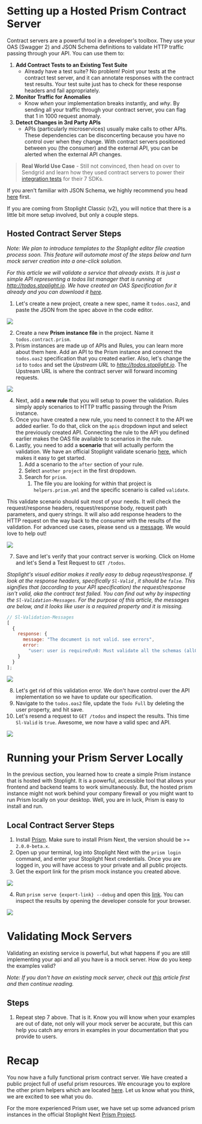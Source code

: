 # Setting up a Hosted Prism Contract Server

Contract servers are a powerful tool in a developer's toolbox. They use your OAS (Swagger 2) and JSON Schema definitions to validate HTTP traffic passing through your API. You can use them to:

1. **Add Contract Tests to an Existing Test Suite**
    - Already have a test suite? No problem! Point your tests at the contract test server, and it can annotate responses with the contract test results. Your test suite just has to check for these response headers and fail appropriately.
2. **Monitor Traffic for Anomalies** 
    - Know _when_ your implementation breaks instantly, and _why_. By sending all your traffic through your contract server, you can flag that 1 in 1000 request anomaly.
3. **Detect Changes in 3rd Party APIs** 
    - APIs (particularly microservices) usually make calls to other APIs. These dependencies can be disconcerting because you have no control over when they change. With contract servers positioned between you (the consumer) and the external API, you can be alerted when the external API changes.

> **Real World Use Case** - Still not convinced, then head on over to Sendgrid and learn how they used contract servers to power their [integration tests](https://sendgrid.com/blog/stoplight-io-to-test-api-endpoints) for their 7 SDKs.

If you aren't familiar with JSON Schema, we highly recommend you head [here](https://spacetelescope.github.io/understanding-json-schema/) first.

If you are coming from Stoplight Classic (v2), you will notice that there is a little bit more setup involved, but  only a couple steps.

## Hosted Contract Server Steps

_Note: We plan to introduce templates to the Stoplight editor file creation process soon. This feature will automate most of the steps below and turn mock server creation into a one-click solution._

_For this article we will validate a service that already exists. It is just a simple API representing a todos list manager that is running at http://todos.stoplight.io. We have created an OAS Specification for it already and you can download it [here](https://exporter.stoplight.io/3351/master/todos.oas2.yml)._

1. Let's create a new project, create a new spec, name it `todos.oas2`, and paste the JSON from the spec above in the code editor.

![](../../assets/gifs/validation-todos-contract-guide.gif)

2. Create a new **Prism instance file** in the project. Name it `todos.contract.prism`.
3. Prism instances are made up of APIs and Rules, you can learn more about them here. Add an API to the Prism instance and connect the `todos.oas2` specification that you created earlier. Also, let's change the `id` to `todos` and set the _Upstream URL_ to _http://todos.stoplight.io_. The Upstream URL is where the contract server will forward incoming requests.

![](../../assets/gifs/validation-todos-prism-api.gif)

4. Next, add a **new rule** that you will setup to power the validation. Rules simply apply scenarios to HTTP traffic passing through the Prism instance.
5. Once you have created a new rule, you need to connect it to the API we added earlier. To do that, click on the `apis` dropdown input and select the previously created API. Connecting the rule to the API you defined earlier makes the OAS file available to scenarios in the rule.
6. Lastly, you need to add a **scenario** that will actually perform the validation. We have an official Stoplight validate scenario [here](https://next.stoplight.io/stoplight/prism?edit=%23%2Fscenarios%2validate), which makes it easy to get started. 
    1. Add a scenario to the `after` section of your rule. 
    2. Select `another project` in the first dropdown.  
    3. Search for `prism`. 
        1. The file you are looking for within that project is `helpers.prism.yml` and the specific scenario is called `validate`. 
        
This validate scenario should suit most of your needs. It will check the request/response headers, request/response body, request path parameters, and query strings. It will also add response headers to the HTTP request on the way back to the consumer with the results of the validation. For advanced use cases, please send us a [message](). We would love to help out!

![](../../assets/gifs/validation-todos-prism-rule.gif)

7. Save and let's verify that your contract server is working. Click on Home and let's Send a Test Request to `GET /todos`.

_Stoplight's visual editior makes it really easy to debug reqeust/response. If look at the response headers, specifically `Sl-Valid` , it should be `false`. This signifies that (according to your API specification) the request/response isn't valid, aka the contract test failed. You can find out why by inspecting the `Sl-Validation-Messages`. For the purpose of this article, the messages are below, and it looks like user is a required property and it is missing._

```js
// Sl-Validation-Messages
[
  {
    response: {
      message: "The document is not valid. see errors",
      error:
        "user: user is required\n0: Must validate all the schemas (allOf)\nuser: user is required\n1: Must validate all the schemas (allOf)\nuser: user is required\n2: Must validate all the schemas (allOf)\nuser: user is required\n3: Must validate all the schemas (allOf)\nuser: user is required\n4: Must validate all the schemas (allOf)\nuser: user is required\n5: Must validate all the schemas (allOf)\nuser: user is required\n6: Must validate all the schemas (allOf)\nuser: user is required\n7: Must validate all the schemas (allOf)\nuser: user is required\n8: Must validate all the schemas (allOf)\nuser: user is required\n9: Must validate all the schemas (allOf)\n"
    }
  }
];
```

![](../../assets/gifs/validation-todos-prism-verify.gif)

8. Let's get rid of this validation error. We don't have control over the API implementation so we have to update our specification.
9. Navigate to the `todos.oas2` file, update the `Todo Full` by deleting the user property, and hit save.
10. Let's resend a request to `GET /todos` and inspect the results. This time `Sl-Valid` is `true`. Awesome, we now have a valid spec and API.

![](../../assets/gifs/validation-todos-prism-done.gif)

# Running your Prism Server Locally

In the previous section, you learned how to create a simple Prism instance that is hosted with Stoplight. It is a powerful, accessible tool that allows your frontend and backend teams to work simultaneously. But, the hosted prism instance might not work behind your company firewall or you might want to run Prism locally on your desktop. Well, you are in luck, Prism is easy to install and run.

## Local Contract Server Steps

1. Install [Prism](https://github.com/stoplightio/prism). Make sure to install Prism Next, the version should be >= `2.0.0-beta.x`.
2. Open up your terminal, log into Stoplight Next with the `prism login` command, and enter your Stoplight Next credentials. Once you are logged in, you will have access to your private and all public projects.
3. Get the export link for the prism mock instance you created above.

![](../../assets/gifs/prism-install.gif)

4. Run `prism serve {export-link} --debug` and open this [link](http://localhost:4010/todos). You can inspect the results by opening the developer console for your browser.

![](../../assets/gifs/validation-todos-prism-local.gif)

# Validating Mock Servers

Validating an existing service is powerful, but what happens if you are still implementing your api and all you have is a mock server. How do you keep the examples valid?

_Note: If you don't have an existing mock server, check out [this](https://next.stoplight.io/stoplight/stoplight-next-docs/blob/master/prism.mock.server.md) article first and then continue reading._

## Steps

1. Repeat step 7 above. That is it. Know you will know when your examples are out of date, not only will your mock server be accurate, but this can help you catch any errors in examples in your documentation that you provide to users.

# Recap

You now have a fully functional prism contract server. We have created a public project full of useful prism resources. We encourage you to explore the other prism helpers which are located [here](https://next.stoplight.io/stoplight/prism/blob/master/helpers.scenarios.yml). Let us know what you think, we are excited to see what you do.

For the more experienced Prism user, we have set up some advanced prism instances in the official Stoplight Next [Prism Project](https://next.stoplight.io/stoplight/prism).
<!--stackedit_data:
eyJoaXN0b3J5IjpbLTg2MDE5MTEzOV19
-->